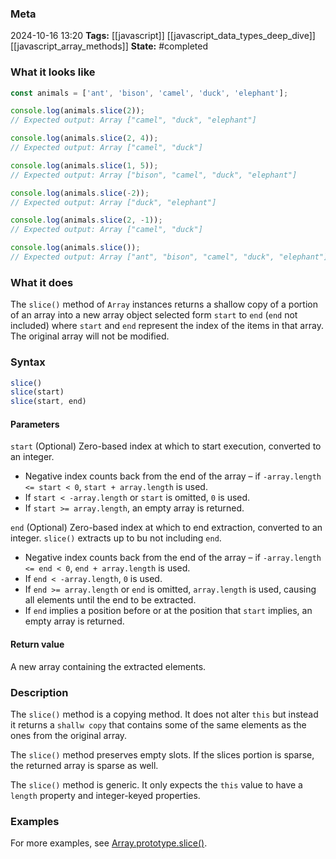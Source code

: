 ### Meta
2024-10-16 13:20
**Tags:** [[javascript]] [[javascript_data_types_deep_dive]] [[javascript_array_methods]]
**State:** #completed 

### What it looks like
```JavaScript title:app.js
const animals = ['ant', 'bison', 'camel', 'duck', 'elephant'];

console.log(animals.slice(2));
// Expected output: Array ["camel", "duck", "elephant"]

console.log(animals.slice(2, 4));
// Expected output: Array ["camel", "duck"]

console.log(animals.slice(1, 5));
// Expected output: Array ["bison", "camel", "duck", "elephant"]

console.log(animals.slice(-2));
// Expected output: Array ["duck", "elephant"]

console.log(animals.slice(2, -1));
// Expected output: Array ["camel", "duck"]

console.log(animals.slice());
// Expected output: Array ["ant", "bison", "camel", "duck", "elephant"]
```

### What it does
The `slice()` method of `Array` instances returns a shallow copy of a portion of an array into a new array object selected form `start` to `end` (`end` not included) where `start` and `end` represent the index of the items in that array. The original array will not be modified.

### Syntax
```JavaScript title:app.js
slice()
slice(start)
slice(start, end)
```

#### Parameters
`start` (Optional)
Zero-based index at which to start execution, converted to an integer.
- Negative index counts back from the end of the array – if `-array.length <= start < 0`, `start + array.length` is used.
- If `start < -array.length` or `start` is omitted, `0` is used.
- If `start >= array.length`, an empty array is returned.

`end` (Optional)
Zero-based index at which to end extraction, converted to an integer. `slice()` extracts up to bu not including `end`.
- Negative index counts back from the end of the array – if `-array.length <= end < 0`, `end + array.length` is used.
- If `end < -array.length`, `0` is used.
- If `end >= array.length` or `end` is omitted, `array.length` is used, causing all elements until the end to be extracted.
- If `end` implies a position before or at the position that `start` implies, an empty array is returned.

#### Return value
A new array containing the extracted elements.

### Description
The `slice()` method is a copying method. It does not alter `this` but instead it returns a `shallw copy` that contains some of the same elements as the ones from the original array.

The `slice()` method preserves empty slots. If the slices portion is sparse, the returned array is sparse as well.

The `slice()` method is generic. It only expects the `this` value to have a `length` property and integer-keyed properties.

### Examples
For more examples, see [Array.prototype.slice()](https://developer.mozilla.org/en-US/docs/Web/JavaScript/Reference/Global_Objects/Array/slice#examples).